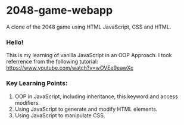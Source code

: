 # 2048-game-webapp
A clone of the 2048 game using HTML JavaScript, CSS and HTML. 


### Hello! 
This is my learning of vanilla JavaScript in an OOP Approach. I took referrence from the following tutorial:  
https://www.youtube.com/watch?v=wOVEe9eawXc

### Key Learning Points: 
1. OOP in JavaScript, including inheritance, this keyword and access modifiers. 
3. Using JavaScript to generate and modify HTML elements. 
4. Using JavaScript to manipulate CSS. 
